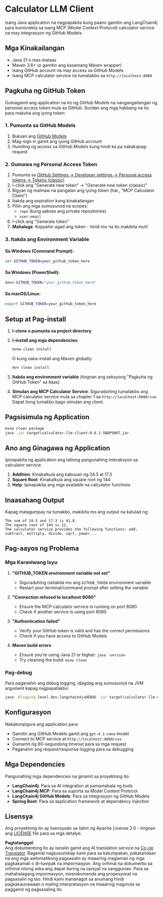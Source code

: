 <!--
CO_OP_TRANSLATOR_METADATA:
{
  "original_hash": "ac2459c0d5cc823922e3d9240a95028c",
  "translation_date": "2025-06-11T13:31:29+00:00",
  "source_file": "03-GettingStarted/03-llm-client/solution/java/README.md",
  "language_code": "tl"
}
-->
# Calculator LLM Client

Isang Java application na nagpapakita kung paano gamitin ang LangChain4j para kumonekta sa isang MCP (Model Context Protocol) calculator service na may integrasyon ng GitHub Models.

## Mga Kinakailangan

- Java 21 o mas mataas
- Maven 3.6+ (o gamitin ang kasamang Maven wrapper)
- Isang GitHub account na may access sa GitHub Models
- Isang MCP calculator service na tumatakbo sa `http://localhost:8080`

## Pagkuha ng GitHub Token

Gumagamit ang application na ito ng GitHub Models na nangangailangan ng personal access token mula sa GitHub. Sundan ang mga hakbang na ito para makuha ang iyong token:

### 1. Pumunta sa GitHub Models
1. Buksan ang [GitHub Models](https://github.com/marketplace/models)
2. Mag-sign in gamit ang iyong GitHub account
3. Humiling ng access sa GitHub Models kung hindi ka pa nakakapag-request

### 2. Gumawa ng Personal Access Token
1. Pumunta sa [GitHub Settings → Developer settings → Personal access tokens → Tokens (classic)](https://github.com/settings/tokens)
2. I-click ang "Generate new token" → "Generate new token (classic)"
3. Bigyan ng malinaw na pangalan ang iyong token (hal., "MCP Calculator Client")
4. Itakda ang expiration kung kinakailangan
5. Piliin ang mga sumusunod na scopes:
   - `repo` (kung aakses ang private repositories)
   - `user:email`
6. I-click ang "Generate token"
7. **Mahalaga**: Kopyahin agad ang token - hindi mo na ito makikita muli!

### 3. Itakda ang Environment Variable

#### Sa Windows (Command Prompt):
```cmd
set GITHUB_TOKEN=your_github_token_here
```

#### Sa Windows (PowerShell):
```powershell
$env:GITHUB_TOKEN="your_github_token_here"
```

#### Sa macOS/Linux:
```bash
export GITHUB_TOKEN=your_github_token_here
```

## Setup at Pag-install

1. **I-clone o pumunta sa project directory**

2. **I-install ang mga dependencies**:
   ```cmd
   mvnw clean install
   ```
   O kung naka-install ang Maven globally:
   ```cmd
   mvn clean install
   ```

3. **Itakda ang environment variable** (tingnan ang seksyong "Pagkuha ng GitHub Token" sa itaas)

4. **Simulan ang MCP Calculator Service**:
   Siguraduhing tumatakbo ang MCP calculator service mula sa chapter 1 sa `http://localhost:8080/sse`. Dapat itong tumakbo bago simulan ang client.

## Pagsisimula ng Application

```cmd
mvnw clean package
java -jar target\calculator-llm-client-0.0.1-SNAPSHOT.jar
```

## Ano ang Ginagawa ng Application

Ipinapakita ng application ang tatlong pangunahing interaksyon sa calculator service:

1. **Addition**: Kinakalkula ang kabuuan ng 24.5 at 17.3
2. **Square Root**: Kinakalkula ang square root ng 144
3. **Help**: Ipinapakita ang mga available na calculator functions

## Inaasahang Output

Kapag matagumpay na tumakbo, makikita mo ang output na katulad ng:

```
The sum of 24.5 and 17.3 is 41.8.
The square root of 144 is 12.
The calculator service provides the following functions: add, subtract, multiply, divide, sqrt, power...
```

## Pag-aayos ng Problema

### Mga Karaniwang Isyu

1. **"GITHUB_TOKEN environment variable not set"**
   - Siguraduhing naitakda mo ang `GITHUB_TOKEN` environment variable
   - Restart your terminal/command prompt after setting the variable

2. **"Connection refused to localhost:8080"**
   - Ensure the MCP calculator service is running on port 8080
   - Check if another service is using port 8080

3. **"Authentication failed"**
   - Verify your GitHub token is valid and has the correct permissions
   - Check if you have access to GitHub Models

4. **Maven build errors**
   - Ensure you're using Java 21 or higher: `java -version`
   - Try cleaning the build: `mvnw clean`

### Pag-debug

Para paganahin ang debug logging, idagdag ang sumusunod na JVM argument kapag nagpapatakbo:
```cmd
java -Dlogging.level.dev.langchain4j=DEBUG -jar target\calculator-llm-client-0.0.1-SNAPSHOT.jar
```

## Konfigurasyon

Nakakonpigura ang application para:
- Gamitin ang GitHub Models gamit ang `gpt-4.1-nano` model
- Connect to MCP service at `http://localhost:8080/sse`
- Gumamit ng 60-segundong timeout para sa mga request
- Paganahin ang request/response logging para sa debugging

## Mga Dependencies

Pangunahing mga dependencies na ginamit sa proyektong ito:
- **LangChain4j**: Para sa AI integration at pamamahala ng tools
- **LangChain4j MCP**: Para sa suporta sa Model Context Protocol
- **LangChain4j GitHub Models**: Para sa integrasyon ng GitHub Models
- **Spring Boot**: Para sa application framework at dependency injection

## Lisensya

Ang proyektong ito ay lisensyado sa ilalim ng Apache License 2.0 - tingnan ang [LICENSE](../../../../../../03-GettingStarted/03-llm-client/solution/java/LICENSE) file para sa mga detalye.

**Pagtatanggol**:  
Ang dokumentong ito ay isinalin gamit ang AI translation service na [Co-op Translator](https://github.com/Azure/co-op-translator). Bagamat nagsusumikap kami para sa katumpakan, pakatandaan na ang mga awtomatikong pagsasalin ay maaaring maglaman ng mga pagkakamali o di-tumpak na impormasyon. Ang orihinal na dokumento sa orihinal nitong wika ang dapat ituring na opisyal na sanggunian. Para sa mahahalagang impormasyon, inirerekomenda ang propesyonal na pagsasalin ng tao. Hindi kami mananagot sa anumang hindi pagkakaunawaan o maling interpretasyon na maaaring magmula sa paggamit ng pagsasaling ito.